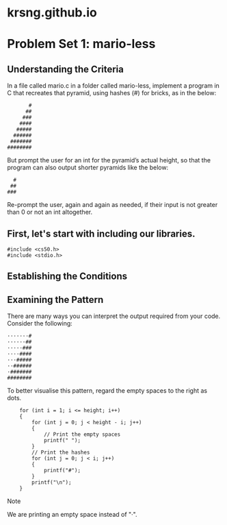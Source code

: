# krsng.github.io

# Problem Set 1: mario-less

## Understanding the Criteria
In a file called mario.c in a folder called mario-less, implement a program in C that recreates that pyramid, using hashes (#) for bricks, as in the below:
```
       #
      ##
     ###
    ####
   #####
  ######
 #######
########
```
But prompt the user for an int for the pyramid’s actual height, so that the program can also output shorter pyramids like the below:
```
  #
 ##
###
```
Re-prompt the user, again and again as needed, if their input is not greater than 0 or not an int altogether.

## First, let's start with including our libraries.
```
#include <cs50.h>
#include <stdio.h>
```
## Establishing the Conditions 


## Examining the Pattern 
There are many ways you can interpret the output required from your code. Consider the following: 
```
·······#
······##
·····###
····####
···#####
··######
·#######
########
```
To better visualise this pattern, regard the empty spaces to the right as dots.

```
    for (int i = 1; i <= height; i++)
    {
        for (int j = 0; j < height - i; j++)
        {
            // Print the empty spaces
            printf(" ");
        }
        // Print the hashes
        for (int j = 0; j < i; j++)
        {
            printf("#");
        }
        printf("\n");
    }
```
> [!NOTE]
> We are printing an empty space instead of "·". 



 
